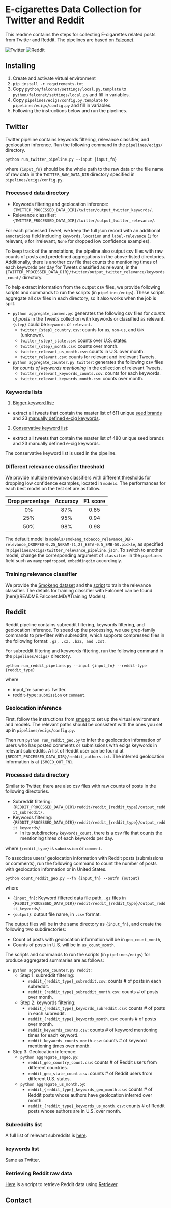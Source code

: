 # E-cigarettes Data Collection for Twitter and Reddit
This readme contains the steps for collecting E-cigarettes related posts from Twitter and Reddit.
The pipelines are based on [Falconet](README.Falconet.MD).

![Twitter](twitter.png) ![Reddit](reddit.png)

## Installing

 1.  Create and activate virtual environment
 2.  `pip install -r requirements.txt`
 3.  Copy `python/falconet/settings/local.py.template` to `python/falconet/settings/local.py` and fill in variables.
 4.  Copy `pipelines/ecigs/config.py.template` to `pipelines/ecigs/config.py` and fill in variables.
 5.  Following the instructions below and run the pipelines.
 
## Twitter
Twitter pipeline contains keywords filtering, relevance classifier, and geolocation inference. 
Run the following command in the `pipelines/ecigs/` directory.

`python run_twitter_pipeline.py --input {input_fn}` 

where `{input_fn}` should be the whole path to the raw data 
or the file name of raw data in the `TWITTER_RAW_DATA_DIR` directory specified in `pipelines/ecigs/config.py`.
 
### Processed data directory
- Keywords filtering and geolocation inference: `{TWITTER_PROCESSED_DATA_DIR}/twitter/output_twitter_keywords/`.
- Relevance classifier: `{TWITTER_PROCESSED_DATA_DIR}/twitter/output_twitter_relevance/`.

For each processed Tweet, we keep the full json record with an additional `annotations` field 
including `keywords`, `location` and `label-relevance` 
(`1` for relevant, `0` for irrelevant, `None` for dropped low confidence examples).

To keep track of the annotations, the pipeline also output csv files with raw counts of posts and predefined aggregations in the above-listed directories.
Additionally, there is another csv file that counts the mentioning times of each keywords per day for Tweets classified as relevant,
in the `{TWITTER_PROCESSED_DATA_DIR}/twitter/output_twitter_relevance/keywords_count/` directory. 

To help extract information from the output csv files, we provide following scripts and commands to run the scripts (in `pipelines/ecigs`).
These scripts aggregate all csv files in each directory, so it also works when the job is split.

- `python aggregate_carmen.py`: generates the following csv files for *counts of posts* in the Tweets collection with keywords or classified as relevant. 
`{step}` could be `keywords` or `relevant`.
    - `twitter_{step}_country.csv`: counts for `us`, `non-us`, and `UNK` (unknown).
    - `twitter_{step}_state.csv`: counts over U.S. states.
    - `twitter_{step}_month.csv`: counts over month.
    - `twitter_relevant_us_month.csv`: counts in U.S. over month.
    - `twitter_relevant.csv`: counts for relevant and irrelevant Tweets.
- `python aggregate_counter.py twitter`: generates the following csv files for *counts of keywords mentioning* in the collection of relevant Tweets.
    - `twitter_relevant_keywords_counts.csv`: counts for each keywords.
    - `twitter_relevant_keywords_month.csv`: counts over month.
 
### Keywords lists
1. [Bigger keyword list](python/falconet/resources/annotators/keywords/ENDS.keywords):
  - extract all tweets that contain the master list of 611 unique [seed brands](python/falconet/resources/annotators/keywords/ecigs_brands.keywords) 
  and 23 [manually defined e-cig keywords](python/falconet/resources/annotators/keywords/ecig.keywords).
2. [Conservative keyword list](python/falconet/resources/annotators/keywords/ENDS_refined.keywords): 
  - extract all tweets that contain the master list of 480 unique seed brands and 23 manually defined e-cig keywords.

The conservative keyword list is used in the pipeline.
 
 
### Different relevance classifier threshold
We provide multiple relevance classifiers with different thresholds for dropping low confidence examples, located in `models`.
The performances for each best model on the test set are as follow.

| Drop percentage | Accuracy | F1 score |
|:---------------:|:--------:|:--------:|
|        0%       |    87%   |   0.85   |
|       25%       |    95%   |   0.94   |
|       50%       |    98%   |   0.98   |

The default model is `models/smokeng_tobacco_relevance_DEP-relevance_DROPPED-0.25_NGRAM-(1,2)_BETA-0.5_EMB-50.pickle`,
as specified in `pipelines/ecigs/twitter_relevance_pipeline.json`. 
To switch to another model, change the corresponding argument of `classifier` in the `pipelines` field 
such as `maxpropdropped`, `embeddingdim` accordingly.
 
### Training relevance classifier
We provide the [Smokeng dataset](pipelines/ecigs/smokeng/smokeng_tobacco_relevance.json.gz) 
and the [script](pipelines/ecigs/smokeng/tobacco_relevance_trainer.sh) to train the relevance classifier.
The details for training classifier with Falconet can be found [here](README.Falconet.MD/#Training Models). 
 
## Reddit
Reddit pipeline contains subreddit filtering, keywords filtering, and geolocation inference.
To speed up the processing, we use grep-family commands to pre-filter with subreddits, 
which supports compressed files in the following format: `.gz, .xz, .bz2, and .zst`.

For subreddit filtering and keywords filtering, run the following command in the `pipelines/ecigs/` directory.
  
  `python run_reddit_pipeline.py --input {input_fn} --reddit-type {reddit_type}`
  
where

- input_fn: same as Twitter.
- reddit-type: `submission` or `comment`.

### Geolocation inference
First, follow the instructions from [smgeo](https://github.com/kharrigian/smgeo) to set up the virtual environment and models.
The relevant paths should be consistent with the ones you set up in `pipelines/ecigs/config.py`.

Then run `python run_reddit_geo.py` to infer the geolocation information of users who has posted comments or submissions 
with ecigs keywords in relevant subreddits.
A list of Reddit user can be found at `{REDDIT_PROCESSED_DATA_DIR}/reddit_authors.txt`.
The inferred geolocation information is at `{SMGEO_OUT_FN}`.

   
### Processed data directory
Similar to Twitter, there are also csv files with raw counts of posts in the following directories.

- Subreddit filtering: `{REDDIT_PROCESSED_DATA_DIR}/reddit/reddit_{reddit_type}/output_reddit_subreddit/`.
- Keywords filtering: `{REDDIT_PROCESSED_DATA_DIR}/reddit/reddit_{reddit_type}/output_reddit_keywords/`.
    - In its subdirectory `keywords_count`, there is a csv file that counts the mentioning times of each keywords per day.

where `{reddit_type}` is `submission` or `comment`.

To associate users' geolocation information with Reddit posts (submissions or comments), 
run the following command to count the number of posts with geolocation information or in United States.

`python count_reddit_geo.py --fn {input_fn} --outfn {output}`

where

- `{input_fn}`: Keyword filtered data file path, `.gz` files in `{REDDIT_PROCESSED_DATA_DIR}/reddit/reddit_{reddit_type}/output_reddit_keywords/`.
- `{output}`: output file name, in `.csv` format. 

The output files will be in the same directory as `{input_fn}`, and create the following two subdirectories:

- Count of posts with geolocation information will be in `geo_count_month`,
- Counts of posts in U.S. will be in `us_count_month`.

The scripts and commands to run the scripts (in `pipelines/ecigs`) for produce aggregated summaries are as follows:

- `python aggregate_counter.py reddit`:
    - Step 1: subreddit filtering:
        - `reddit_{reddit_type}_subreddit.csv`: counts # of posts in each subreddit.
        - `reddit_{reddit_type}_subreddit_month.csv`: counts # of posts over month.
    - Step 2: keywords filtering:
        - `reddit_{reddit_type}_keywords_subreddit.csv`: counts # of posts in each subreddit.
        - `reddit_{reddit_type}_keywords_month.csv`: counts # of posts over month.
        - `reddit_keywords_counts.csv`: counts # of keyword mentioning times for each keyword.
        - `reddit_keywords_counts_month.csv`: counts # of keyword mentioning times over month.
- Step 3: Geolocation inference:
    - `python aggregate_smgeo.py`:
        - `reddit_geo_country_count.csv`: counts # of Reddit users from different countries.
        - `reddit_geo_state_count.csv`: counts # of Reddit users from different U.S. states.
    - `python aggregate_us_month.py`:
        - `reddit_{reddit_type}_keywords_geo_month.csv`: counts # of Reddit posts whose authors have geolocation inferred over month.
        - `reddit_{reddit_type}_keywords_us_month.csv`: counts # of Reddit posts whose authors are in U.S. over month.
  
### Subreddits list
A full list of relevant subreddits is [here](python/falconet/resources/annotators/subreddits/tobacco/e-cigs.txt).

 
### keywords list
Same as Twitter.

### Retrieving Reddit raw data
[Here](scripts/retrieve_reddit_data.py) is a script to retrieve Reddit data using [Retriever](https://github.com/kharrigian/retriever). 

## Contact

